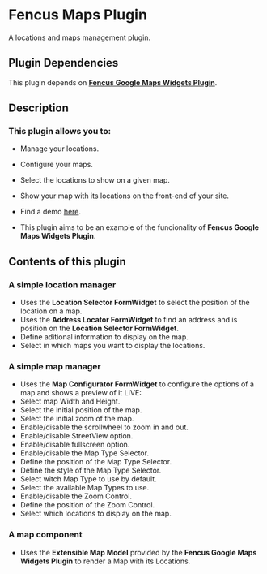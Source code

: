 # Fencus Maps Plugin

A locations and maps management plugin.

## Plugin Dependencies

This plugin depends on [**Fencus Google Maps Widgets Plugin**](https://octobercms.com/plugin/fencus-googlemapswidgets).

## Description

### This plugin allows you to:
* Manage your locations.
* Configure your maps.
* Select the locations to show on a given map.
* Show your map with its locations on the front-end of your site.

* Find a demo [here](http://www.fencus.com.ar/demo).
* This plugin aims to be an example of the funcionality of **Fencus Google Maps Widgets Plugin**.

## Contents of this plugin

### A simple location manager
* Uses the **Location Selector FormWidget** to select the position of the location on a map.
* Uses the **Address Locator FormWidget** to find an address and is position on the **Location Selector FormWidget**.
* Define aditional information to display on the map.
* Select in which maps you want to display the locations.

### A simple map manager
* Uses the **Map Configurator FormWidget** to configure the options of a map and shows a preview of it LIVE:
 * Select map Width and Height.
 * Select the initial position of the map.
 * Select the initial zoom of the map.
 * Enable/disable the scrollwheel to zoom in and out.
 * Enable/disable StreetView option.
 * Enable/disable fullscreen option.
 * Enable/disable the Map Type Selector.
 * Define the position of the Map Type Selector.
 * Define the style of the Map Type Selector.
 * Select witch Map Type to use by default.
 * Select the available Map Types to use.
 * Enable/disable the Zoom Control.
 * Define the position of the Zoom Control.
 * Select which locations to display on the map.

### A map component
* Uses the **Extensible Map Model** provided by the **Fencus Google Maps Widgets Plugin** to render a Map with its Locations.
